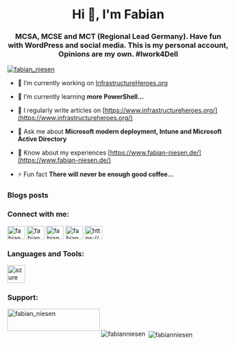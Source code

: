 <h1 align="center">Hi 👋, I'm Fabian</h1>
<h3 align="center">MCSA, MCSE and MCT (Regional Lead Germany). Have fun with WordPress and social media. This is my personal account, Opinions are my own. #Iwork4Dell</h3>

<p align="left"> <a href="https://twitter.com/fabian_niesen" target="blank"><img src="https://img.shields.io/twitter/follow/fabian_niesen?logo=twitter&style=for-the-badge" alt="fabian_niesen" /></a> </p>

- 🔭 I’m currently working on [InfrastructureHeroes.org](https://github.com/InfrastructureHeroes)

- 🌱 I’m currently learning **more PowerShell...**

- 📝 I regularly write articles on [https://www.infrastructureheroes.org/](https://www.infrastructureheroes.org/)

- 💬 Ask me about **Microsoft modern deployment, Intune and Microsoft Active Directory**

- 📄 Know about my experiences [https://www.fabian-niesen.de/](https://www.fabian-niesen.de/)

- ⚡ Fun fact **There will never be enough good coffee...**

### Blogs posts
<!-- BLOG-POST-LIST:START -->
<!-- BLOG-POST-LIST:END -->

<h3 align="left">Connect with me:</h3>
<p align="left">
<a href="https://twitter.com/fabian_niesen" target="blank"><img align="center" src="https://raw.githubusercontent.com/rahuldkjain/github-profile-readme-generator/master/src/images/icons/Social/twitter.svg" alt="fabian_niesen" height="30" width="40" /></a>
<a href="https://linkedin.com/in/fabianniesen" target="blank"><img align="center" src="https://raw.githubusercontent.com/rahuldkjain/github-profile-readme-generator/master/src/images/icons/Social/linked-in-alt.svg" alt="fabianniesen" height="30" width="40" /></a>
<a href="https://fb.com/fabian.niesen" target="blank"><img align="center" src="https://raw.githubusercontent.com/rahuldkjain/github-profile-readme-generator/master/src/images/icons/Social/facebook.svg" alt="fabian.niesen" height="30" width="40" /></a>
<a href="https://instagram.com/fabianniesen" target="blank"><img align="center" src="https://raw.githubusercontent.com/rahuldkjain/github-profile-readme-generator/master/src/images/icons/Social/instagram.svg" alt="fabianniesen" height="30" width="40" /></a>
<a href="/https://www.infrastructureheroes.org/feed/" target="blank"><img align="center" src="https://raw.githubusercontent.com/rahuldkjain/github-profile-readme-generator/master/src/images/icons/Social/rss.svg" alt="https://www.infrastructureheroes.org/feed/" height="30" width="40" /></a>
</p>

<h3 align="left">Languages and Tools:</h3>
<p align="left"> <a href="https://azure.microsoft.com/en-in/" target="_blank" rel="noreferrer"> <img src="https://www.vectorlogo.zone/logos/microsoft_azure/microsoft_azure-icon.svg" alt="azure" width="40" height="40"/> </a> </p>

<h3 align="left">Support:</h3>
<p><a href="https://ko-fi.com/fabian_niesen"> <img align="left" src="https://cdn.ko-fi.com/cdn/kofi3.png?v=3" height="50" width="210" alt="fabian_niesen" /></a></p><br><br>

<p><img align="left" src="https://github-readme-stats.vercel.app/api/top-langs?username=fabianniesen&show_icons=true&locale=en&layout=compact" alt="fabianniesen" /></p>

<p>&nbsp;<img align="center" src="https://github-readme-stats.vercel.app/api?username=fabianniesen&show_icons=true&locale=en" alt="fabianniesen" /></p>

